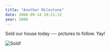 ```yaml
---
title: "Another Milestone"
date: 2008-09-14 18:21:22
year: 2008
---
```

Sold our house today --- pictures to follow.  Yay!

<img src="{{site.github.url}}/files/2008/09/img_2201.JPG" alt="Sold!" />
